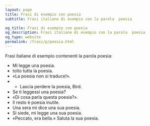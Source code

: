 ```yaml
---
layout: page
title: Frasi di esempio con poesia 
subtitle: Frasi italiane di esempio con la parola  poesia

og_title: Frasi di esempio con poesia 
og_description: Frasi italiane di esempio con la parola  poesia
og_type: website
permalink: /frasi/p/poesia.html
---
```


Frasi italiane di esempio contenenti la parola poesia:


- Mi legge una poesia.
- tolto tutta la poesia.
- «La poesia non si traduce!».
- - Lascia perdere la poesia, Bird.
- Se ti leggessi una poesia?
- «Di cosa parla questa poesia?».
- Il resto è poesia inutile.
- Una sera mi dice una sua poesia.
- Si siede, mi legge una sua poesia.
- «Peccato, era bella.» Saluta la sua poesia.
